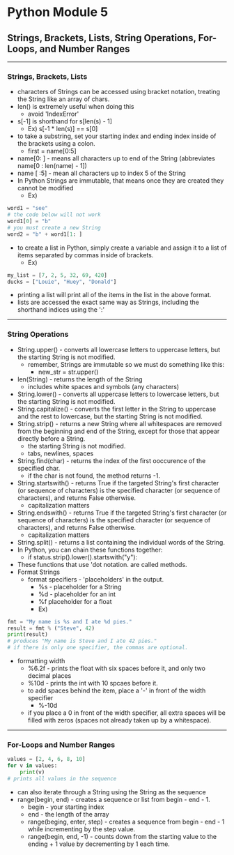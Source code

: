 # **Python Module 5**
## **Strings, Brackets, Lists, String Operations, For-Loops, and Number Ranges**
***

### **Strings, Brackets, Lists**
* characters of Strings can be accessed using bracket notation, treating the String like an array of chars.
* len() is extremely useful when doing this
    * avoid 'IndexError'
* s[-1] is shorthand for s[len(s) - 1]
    * Ex) s[-1 * len(s)] == s[0]
* to take a substring, set your starting index and ending index inside of the brackets using a colon.
    * first = name[0:5]
* name[0: ] - means all characters up to end of the String (abbreviates name[0 : len(name) - 1])
* name [ :5] - mean all characters up to index 5 of the String
* In Python Strings are immutable, that means once they are created they cannot be modified
    * Ex) 
```python
word1 = "see"
# the code below will not work
word1[0] = "b"
# you must create a new String
word2 = "b" + word1[1: ]
```
* to create a list in Python, simply create a variable and assign it to a list of items separated by commas inside of brackets.
    * Ex)
```python
my_list = [7, 2, 5, 32, 69, 420]
ducks = ["Louie", "Huey", "Donald"]
```
* printing a list will print all of the items in the list in the above format.
* lists are accessed the exact same way as Strings, including the shorthand indices using the ':'
***

### **String Operations**
* String.upper() - converts all lowercase letters to uppercase letters, but the starting String is not modified.
    * remember, Strings are immutable so we must do something like this:
        * new_str = str.upper()
* len(String) - returns the length of the String
    * includes white spaces and symbols (any characters)
* String.lower() - converts all uppercase letters to lowercase letters, but the starting String is not modified.
* String.capitalize() - converts the first letter in the String to uppercase and the rest to lowercase, but the starting String is not modified.
* String.strip() - returns a new String where all whitespaces are removed from the beginning and end of the String, except for those that appear directly before a String.
    * the starting String is not modified.
    * tabs, newlines, spaces
* String.find(char) - returns the index of the first ooccurence of the specified char.
    * if the char is not found, the method returns -1.
* String.startswith() - returns True if the targeted String's first character (or sequence of characters) is the specified character (or sequence of characters), and returns False otherwise.
    * capitalization matters
* String.endswith() - returns True if the targeted String's first character (or sequence of characters) is the specified character (or sequence of characters), and returns False otherwise.
    * capitalization matters
* String.split() - returns a list containing the individual words of the String.
* In Python, you can chain these functions together:
    * if status.strip().lower().startswith("y"):
* These functions that use 'dot notation. are called methods.
* Format Strings
    * format specifiers - 'placeholders' in the output.
        * %s - placeholder for a String
        * %d - placeholder for an int
        * %f placeholder for a float
        * Ex)
```python
fmt = "My name is %s and I ate %d pies."
result = fmt % ("Steve", 42)
print(result)
# produces "My name is Steve and I ate 42 pies."
# if there is only one specifier, the commas are optional.
```
* formatting width
    * %6.2f - prints the float with six spaces before it, and only two decimal places
    * %10d - prints the int with 10 spcaes before it.
    * to add spaces behind the item, place a '-' in front of the width specifier
        * %-10d
    * if you place a 0 in front of the width specifier, all extra spaces will be filled with zeros (spaces not already taken up by a whitespace).
***

### **For-Loops and Number Ranges**
```python
values = [2, 4, 6, 8, 10]
for v in values:
    print(v)
# prints all values in the sequence
```

* can also iterate through a String using the String as the sequence
* range(begin, end) - creates a sequence or list from begin - end - 1.
    * begin - your starting index
    * end - the length of the array
    * range(beging, enter, step) - creates a sequence from begin - end - 1 while incrementing by the step value.
    * range(begin, end, -1) - counts down from the starting value to the ending + 1 value by decrementing by 1 each time.